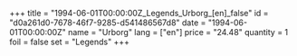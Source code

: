 +++
title = "1994-06-01T00:00:00Z_Legends_Urborg_[en]_false"
id = "d0a261d0-7678-46f7-9285-d541486567d8"
date = "1994-06-01T00:00:00Z"
name = "Urborg"
lang = ["en"]
price = "24.48"
quantity = 1
foil = false
set = "Legends"
+++
